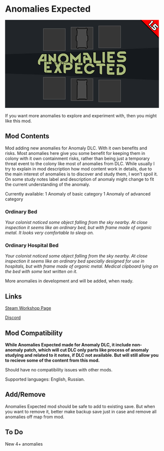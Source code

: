 # Anomalies Expected

![Text](/Mod%20Page/Images/Anomalies%20Expected.png)

If you want more anomalies to explore and experiment with, then you might like this mod.

## Mod Contents

Mod adding new anomalies for Anomaly DLC. With it own benefits and risks.
Most anomalies here give you some benefit for keeping them in colony with it own containment risks, rather than being just a temporary threat event to the colony like most of anomalies from DLC.
While usually I try to explain in mod description how mod content work in details, due to the main interest of anomalies is to discover and study them, I won't spoil it.
On some study notes label and description of anomaly might change to fit the current understanding of the anomaly.

Currently available:
1 Anomaly of basic category
1 Anomaly of advanced category

### Ordinary Bed

*Your colonist noticed some object falling from the sky nearby. At close inspection it seems like an ordinary bed, but with frame made of organic metal. It looks very comfortable to sleep on.*

### Ordinary Hospital Bed

*Your colonist noticed some object falling from the sky nearby. At close inspection it seems like an ordinary bed specially designed for use in hospitals, but with frame made of organic metal. Medical clipboard lying on the bed with some text written on it.*

More anomalies in development and will be added, when ready.

## Links

[Steam Workshop Page](https://steamcommunity.com/sharedfiles/filedetails/?id=3240752689)

[Discord](https://discord.gg/tKsBgzzTsG)

## Mod Compatibility

**While Anomalies Expected made for Anomaly DLC, it include non-anomaly patch, which will cut DLC only parts like process of anomaly studying and related to it notes, if DLC not available. But will still allow you to recieve some of the content from this mod.**

Should have no compatibility issues with other mods.

Supported languages: English, Russian.

## Add/Remove

Anomalies Expected mod should be safe to add to existing save. But when you want to remove it, better make backup save just in case and remove all anomalies off map from mod.

## To Do

New 4+ anomalies